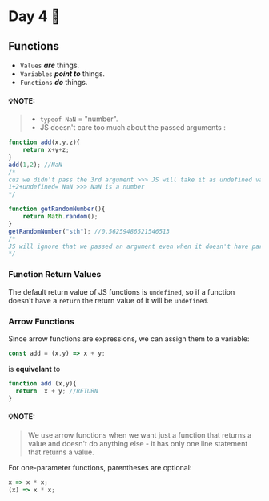 # Day 4 🤩

## Functions

* `Values` ***are*** things.
* `Variables` ***point to*** things.
* `Functions` ***do*** things.

#### 💡**NOTE:**
> * `typeof NaN` = "number".
> * JS doesn't care too much about the passed arguments :
```javaScript
function add(x,y,z){
    return x+y+z;
}
add(1,2); //NaN
/*
cuz we didn't pass the 3rd argument >>> JS will take it as undefined value 
1+2+undefined= NaN >>> NaN is a number
*/
```
```javaScript
function getRandomNumber(){
    return Math.random();
}
getRandomNumber("sth"); //0.56259486521546513
/*
JS will ignore that we passed an argument even when it doesn't have parameters
*/
```

### Function Return Values

The default return value of JS functions is `undefined`, so if a function doesn't have a `return` the return value of it will be `undefined`.

### Arrow Functions
Since arrow functions are expressions, we can assign  them to a variable:

```javaScript
const add = (x,y) => x + y;
```
is **equivelant** to

```javaScript
function add (x,y){
  return  x + y; //RETURN
}
```

#### 💡**NOTE:**
> We use arrow functions when we want just a function that returns a value and doesn't do anything else - it has only one line statement that returns a value.

For one-parameter functions, parentheses are optional:
```javaScript
x => x * x;
(x) => x * x;
```










